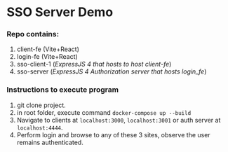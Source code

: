 # SSO Server Demo

### Repo contains:

1. client-fe (Vite+React)
2. login-fe (Vite+React)
3. sso-client-1 (_ExpressJS 4 that hosts to host client-fe_)
4. sso-server (_ExpressJS 4 Authorization server that hosts login_fe_)

### Instructions to execute program

1. git clone project.
2. in root folder, execute command `docker-compose up --build`
3. Navigate to clients at `localhost:3000`, `localhost:3001` or auth server at `localhost:4444`.
4. Perform login and browse to any of these 3 sites, observe the user remains authenticated.
